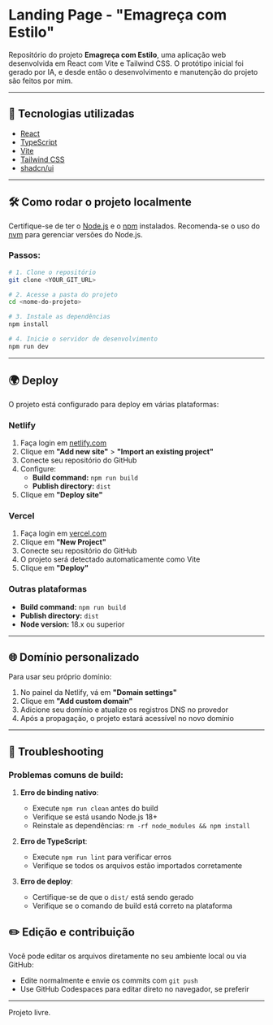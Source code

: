 
# Landing Page - "Emagreça com Estilo"

Repositório do projeto **Emagreça com Estilo**, uma aplicação web desenvolvida em React com Vite e Tailwind CSS. O protótipo inicial foi gerado por IA, e desde então o desenvolvimento e manutenção do projeto são feitos por mim.

---

## 🚀 Tecnologias utilizadas

- [React](https://reactjs.org)
- [TypeScript](https://www.typescriptlang.org/)
- [Vite](https://vitejs.dev/)
- [Tailwind CSS](https://tailwindcss.com/)
- [shadcn/ui](https://ui.shadcn.com/)

---

## 🛠️ Como rodar o projeto localmente

Certifique-se de ter o [Node.js](https://nodejs.org/) e o [npm](https://www.npmjs.com/) instalados. Recomenda-se o uso do [nvm](https://github.com/nvm-sh/nvm) para gerenciar versões do Node.js.

### Passos:

```bash
# 1. Clone o repositório
git clone <YOUR_GIT_URL>

# 2. Acesse a pasta do projeto
cd <nome-do-projeto>

# 3. Instale as dependências
npm install

# 4. Inicie o servidor de desenvolvimento
npm run dev
```

---

## 🌍 Deploy

O projeto está configurado para deploy em várias plataformas:

### Netlify
1. Faça login em [netlify.com](https://netlify.com)
2. Clique em **"Add new site"** > **"Import an existing project"**
3. Conecte seu repositório do GitHub
4. Configure:
   - **Build command:** `npm run build`
   - **Publish directory:** `dist`
5. Clique em **"Deploy site"**

### Vercel
1. Faça login em [vercel.com](https://vercel.com)
2. Clique em **"New Project"**
3. Conecte seu repositório do GitHub
4. O projeto será detectado automaticamente como Vite
5. Clique em **"Deploy"**

### Outras plataformas
- **Build command:** `npm run build`
- **Publish directory:** `dist`
- **Node version:** 18.x ou superior

---

## 🌐 Domínio personalizado

Para usar seu próprio domínio:

1. No painel da Netlify, vá em **"Domain settings"**
2. Clique em **"Add custom domain"**
3. Adicione seu domínio e atualize os registros DNS no provedor
4. Após a propagação, o projeto estará acessível no novo domínio

---

## 🔧 Troubleshooting

### Problemas comuns de build:

1. **Erro de binding nativo**: 
   - Execute `npm run clean` antes do build
   - Verifique se está usando Node.js 18+ 
   - Reinstale as dependências: `rm -rf node_modules && npm install`

2. **Erro de TypeScript**:
   - Execute `npm run lint` para verificar erros
   - Verifique se todos os arquivos estão importados corretamente

3. **Erro de deploy**:
   - Certifique-se de que o `dist/` está sendo gerado
   - Verifique se o comando de build está correto na plataforma

## ✏️ Edição e contribuição

Você pode editar os arquivos diretamente no seu ambiente local ou via GitHub:

- Edite normalmente e envie os commits com `git push`
- Use GitHub Codespaces para editar direto no navegador, se preferir

---

Projeto livre.

